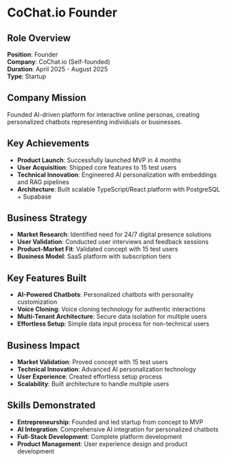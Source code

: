 # CoChat.io Founder

## Role Overview

**Position**: Founder  
**Company**: CoChat.io (Self-founded)  
**Duration**: April 2025 - August 2025  
**Type**: Startup

## Company Mission

Founded AI-driven platform for interactive online personas, creating personalized chatbots representing individuals or businesses.

## Key Achievements

- **Product Launch**: Successfully launched MVP in 4 months
- **User Acquisition**: Shipped core features to 15 test users
- **Technical Innovation**: Engineered AI personalization with embeddings and RAG pipelines
- **Architecture**: Built scalable TypeScript/React platform with PostgreSQL + Supabase

## Business Strategy

- **Market Research**: Identified need for 24/7 digital presence solutions
- **User Validation**: Conducted user interviews and feedback sessions
- **Product-Market Fit**: Validated concept with 15 test users
- **Business Model**: SaaS platform with subscription tiers

## Key Features Built

- **AI-Powered Chatbots**: Personalized chatbots with personality customization
- **Voice Cloning**: Voice cloning technology for authentic interactions
- **Multi-Tenant Architecture**: Secure data isolation for multiple users
- **Effortless Setup**: Simple data input process for non-technical users

## Business Impact

- **Market Validation**: Proved concept with 15 test users
- **Technical Innovation**: Advanced AI personalization technology
- **User Experience**: Created effortless setup process
- **Scalability**: Built architecture to handle multiple users

## Skills Demonstrated

- **Entrepreneurship**: Founded and led startup from concept to MVP
- **AI Integration**: Comprehensive AI integration for personalized chatbots
- **Full-Stack Development**: Complete platform development
- **Product Management**: User experience design and product development
